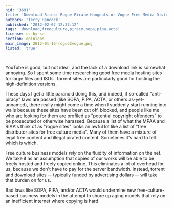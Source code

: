 ```yaml
---
nid: '3691'
title: 'Download Sites: Rogue Pirate Hangouts or Vogue Free Media Distributors?'
authors: 'Terry Hancock'
published: '2012-02-02 12:37:12'
tags: 'download,freeculture,piracy,sopa,pipa,acta'
license: cc-by-sa
section: opinions
main_image: 2012-01-16-rogue2vogue.png
listed: 'true'

---
```

<!-- Download Sites: Rogue Pirate Hangouts or Vogue Free Media Distributors? -->

YouTube is good, but not ideal, and the lack of a download link is somewhat annoying. So I spent some time researching good free media hosting sites for large files and ISOs. Torrent sites are particularly good for hosting the high-definition versions.

<!--break-->

These days I get a little paranoid doing this, and indeed, if so-called "anti-piracy" laws are passed (like SOPA, PIPA, ACTA, or others as-yet-unnamed), there really might come a time when I suddenly start running into walls because these sites have been cut off, blocked, and people like me who are looking for them are profiled as "potential copyright offenders" to be prosecuted or otherwise harassed. Because a list of what the MPAA and RIAA's think of as "rogue sites" looks an awful lot like a list of "free distributor sites for free culture media". Many of them have a mixture of legal free content and illegal pirated content. Sometimes it's hard to tell which is which.

Free culture business models _rely_ on the fluidity of information on the net. We take it as an assumption that copies of our works will be able to be freely hosted and freely copied online. This eliminates a lot of overhead for us, because we don't have to pay for the server bandwidth. Instead, torrent and download sites -- typically funded by advertising dollars -- will take that burden on for us.

Bad laws like SOPA, PIPA, and/or ACTA would undermine new free-culture-based business models in the attempt to shore up aging models that rely on an inefficient internet where copying is hard.
